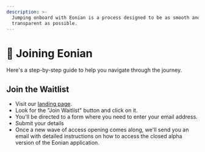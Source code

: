 ```yaml
---
description: >-
  Jumping onboard with Eonian is a process designed to be as smooth and
  transparent as possible.
---
```


# 🤗 Joining Eonian

Here's a step-by-step guide to help you navigate through the journey.

## **Join the Waitlist**

* Visit our [landing page](https://eonian.finance/).
* Look for the "Join Waitlist" button and click on it.
* You'll be directed to a form where you need to enter your email address.
* Submit your details
* Once a new wave of access opening comes along, we'll send you an email with detailed instructions on how to access the closed alpha version of the Eonian application.
